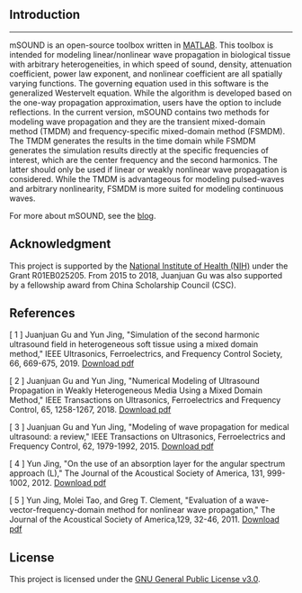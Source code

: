 ## Introduction ##
***   
mSOUND is an open-source toolbox written in [MATLAB](https://www.mathworks.com/products/matlab.html). This toolbox is intended for modeling linear/nonlinear wave propagation in biological tissue with arbitrary heterogeneities, in which speed of sound, density, attenuation coefficient, power law exponent, and nonlinear coefficient are all spatially varying functions. The governing equation used in this software is the generalized Westervelt equation. While the algorithm is developed based on the one-way propagation approximation, users have the option to include reflections. In the current version, mSOUND contains two methods for modeling wave propagation and they are the transient mixed-domain method (TMDM) and frequency-specific mixed-domain method (FSMDM). The TMDM generates the results in the time domain while FSMDM generates the simulation results directly at the specific frequencies of interest, which are the center frequency and the second harmonics. The latter should only be used if linear or weakly nonlinear wave propagation is considered. While the TMDM is advantageous for modeling pulsed-waves and arbitrary nonlinearity, FSMDM is more suited for modeling continuous waves. 

For more about mSOUND, see the [blog](https://m-sound.github.io/mSOUND/home).

## Acknowledgment
This project is supported by the [National Institute of Health (NIH)](https://www.nih.gov/) under the Grant R01EB025205. From 2015 to 2018, Juanjuan Gu was also supported by a fellowship award from China Scholarship Council (CSC).

## References
<p>[ 1 ] Juanjuan Gu and Yun Jing, "Simulation of the second harmonic ultrasound field in heterogeneous soft tissue using a mixed domain method," IEEE Ultrasonics, Ferroelectrics, and Frequency Control Society, 66, 669-675, 2019. <a href="https://github.com/MDM-series/MDM/tree/master/download/FSMDM.pdf" download="FSMDM.pdf">Download pdf</a></p>  

<p>[ 2 ] Juanjuan Gu and Yun Jing, "Numerical Modeling of Ultrasound Propagation in Weakly Heterogeneous Media Using a Mixed Domain Method," IEEE Transactions on Ultrasonics, Ferroelectrics and Frequency Control, 65, 1258-1267, 2018. <a href="https://github.com/MDM-series/MDM/tree/master/download/MDM.pdf" download="MDM.pdf">Download pdf</a></p>      
   
<p>[ 3 ] Juanjuan Gu and Yun Jing, "Modeling of wave propagation for medical ultrasound: a review," IEEE Transactions on Ultrasonics, Ferroelectrics and Frequency Control, 62, 1979-1992, 2015. <a href="https://ieeexplore.ieee.org/abstract/document/7321705" download="review.pdf">Download pdf</a></p>        

<p>[ 4 ] Yun Jing, "On the use of an absorption layer for the angular spectrum approach (L)," The Journal of the Acoustical Society of America, 131, 999-1002, 2012. <a href="https://asa.scitation.org/doi/10.1121/1.3675967" download="review.pdf">Download pdf</a></p> 

<p>[ 5 ] Yun Jing, Molei Tao, and Greg T. Clement, "Evaluation of a wave-vector-frequency-domain method for nonlinear wave propagation," The Journal of the Acoustical Society of America,129, 32-46, 2011. <a href="https://asa.scitation.org/doi/abs/10.1121/1.3504705" download="WVFD.pdf">Download pdf</a></p>       


## License
This project is licensed under the [GNU General Public License v3.0](https://www.gnu.org/licenses/gpl-3.0.txt).  

